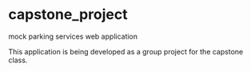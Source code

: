 # capstone_project
mock parking services web application

This application is being developed as a group project for the capstone class.